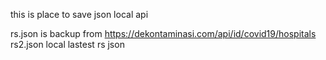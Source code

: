 this is place to save json local api 

rs.json is backup from https://dekontaminasi.com/api/id/covid19/hospitals
rs2.json local lastest rs json
